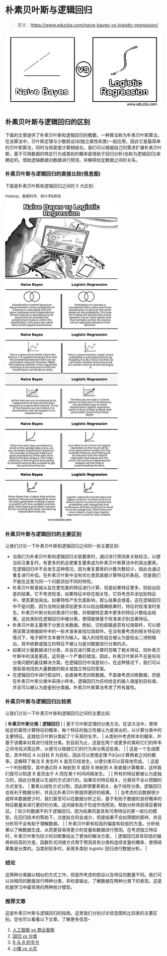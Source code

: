 # 朴素贝叶斯与逻辑回归

> 原文：<https://www.educba.com/naive-bayes-vs-logistic-regression/>

![Naive Bayes vs Logistic Regression](img/270a4272b66669e71b645fd0623a0c15.png)



## 朴素贝叶斯与逻辑回归的区别

下面的文章提供了朴素贝叶斯和逻辑回归的概要。一种算法称为朴素贝叶斯算法，在该算法中，贝叶斯定理与少数假设(如独立属性和类)一起应用，因此它是最简单的贝叶斯算法，同时与核密度计算相结合。我们可以根据自己的需求扩展朴素贝叶斯。基于可用数据的特定行为或类别的概率是借助于回归分析(也称为逻辑回归)来确定的。借助逻辑数据对数据进行预测，并解释给定数据之间的关系。

### 朴素贝叶斯与逻辑回归的直接比较(信息图)

下面是朴素贝叶斯和逻辑回归之间的 5 大区别:

<small>Hadoop、数据科学、统计学&其他</small>

![Naive-Bayes-vs-Logistic-Regression-info](img/f04835e40807dfed7c5515df90dbaa4f.png)



### 朴素贝叶斯与逻辑回归的主要区别

让我们讨论一下朴素贝叶斯和逻辑回归之间的一些主要区别:

*   当我们为朴素贝叶斯和逻辑回归关联要素时，通过进行预测来关联标注，以便当标注重复时，有更多的机会使重复要素成为朴素贝叶斯算法中的突出要素。在逻辑回归中不会发生这种情况，因为重复要素的计数次数较少，因此会通过重复进行补偿。在朴素贝叶斯中没有优化使其直接计算特征的条目。但是我们不能在这里为同一个问题添加不同的特性。
*   朴素贝叶斯直接从旨在更完美的特征进行计算，但是如果特征更多，则给出较差的结果。它不考虑校准，如果特征中存在相关性，它将考虑并添加到特征中，使其更加突出。如果特性产生负面影响，那么结果会很差。这在逻辑回归中不是问题，因为当特征被添加更多次以给出精确结果时，特征的校准准时发生。朴素贝叶斯分别对类进行计数，并根据特定类中更多的特征计数给出结果。这些类别在逻辑回归中被分离，使得能够基于校准来识别显著特征。
*   朴素贝叶斯主要用于分类文本数据。例如，识别邮箱是否有垃圾邮件，可以使用该算法根据邮件中的一些术语来查找垃圾邮件。在没有要考虑的相关特征的情况下，电子邮件文本被作为输入。输入的线性组合被认为是给出二进制输出，其中依赖或独立的特征不被认为是对数据进行分类的点。
*   如果对少量数据进行分类，并且在进行算法计算时忽略了相关特征，则朴素贝叶斯中的误差更高，这将是一个严重的错误。因此，朴素贝叶斯并不总是任何分类问题的最佳解决方案。在逻辑回归中误差较小，在这种情况下，我们可以很容易地找到大量数据的相关或独立特征的答案。
*   在逻辑回归中进行假设时，会直接考虑训练数据。不直接考虑训练数据，但是在朴素贝叶斯分类中采用小样本。逻辑回归为任何给定的输入值鉴别目标值，并且可以被认为是鉴别分类器。朴素贝叶斯算法考虑了所有属性。

### 朴素贝叶斯与逻辑回归比较表

让我们讨论一下朴素贝叶斯和逻辑回归之间的主要比较:

| **朴素贝叶斯分类** | **逻辑回归** |
| 基于贝叶斯定理的分类方法，在该方法中，使用给定的属性计算特征的概率，每个特征的独立性被认为是突出的，以计算分类中的主要特征。这就给贝叶斯分类起了个天真的名字。 | 从类别中考虑样本的概率，并基于该概率对其进行线性分类。到目前为止，这是在两个或更多的类和它们的样本之间寻找决策边界，以便可以根据它们的行为来分离这些类。 |
| 这是一个生成模型，其中特征 A 以目标 B 为目标，因此可以使用定理 P(b&#124;a)计算两者之间的概率。这解释了每当 B 发生时 A 是否已经发生，以便分类可以容易地完成。 | 这是一个判别模型，其中通过将 A 映射到 B 或将 B 映射到 A 来直接计算概率，这样我们就可以知道 B 是否由于 A 而在某个时间间隔发生。 |
| 所有的特征都被认为是独立的，因此分类是以生成的方式进行的。如果任何特征相关，分类将不会以预期的方式发生。 | 要素以线性方式分割，因此即使要素相关，由于线性分类，逻辑回归也有利于数据分析，并且比朴素贝叶斯提供更好的结果。 |
| 当考虑的总数据很少或样本数据更少时，我们甚至可以在数据分析之前，基于有助于数据的良好概率的特征数量来进行更好的分类。这间接有助于形成市场预测，帮助分析师获得显著特征。 | 较少的数据不利于逻辑回归，因为结果将是具有可用特征的更一般化的模型。在回归技术的帮助下，过度拟合将会减少，但是结果不会如预期的那样，并且分析将不会有助于理解数据。 |
| 朴素贝叶斯有较高的偏差和较低的方差。分析结果以了解数据生成，从而更容易用更少的变量和数据进行预测。在考虑独立特征时，朴素贝叶斯为较少的训练集给出了更快的解决方案。 | 逻辑回归具有较低的偏倚和较高的方差。函数形式间接方式用于预测具有分类和连续变量的概率，使得结果集是分类的。当类别较多时，采用多类别 logistic 回归进行数据分析。 |

### 结论

这两种分类器以相似的方式工作，但是所考虑的假设以及特征的数量不同。我们可以对相同的数据进行两种分类，并检查输出，了解数据在两种分类下的表现。这是机器学习中最常用的两种统计模型。

### 推荐文章

这是朴素贝叶斯与逻辑回归的指南。这里我们分别讨论信息图和比较表的主要区别。您也可以看看以下文章，了解更多信息–

1.  [人工智能 vs 商业智能](https://www.educba.com/artificial-intelligence-vs-business-intelligence/)
2.  [回归 vs 分类](https://www.educba.com/regression-vs-classification/)
3.  [R 与 R 的平方](https://www.educba.com/r-vs-r-squared/)
4.  [小猪 vs 火花](https://www.educba.com/pig-vs-spark/)





